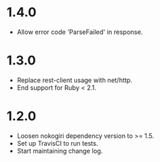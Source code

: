 # 1.4.0
* Allow error code 'ParseFailed' in response.

# 1.3.0

* Replace rest-client usage with net/http.
* End support for Ruby < 2.1.

# 1.2.0

* Loosen nokogiri dependency version to >= 1.5.
* Set up TravisCI to run tests.
* Start maintaining change log.

